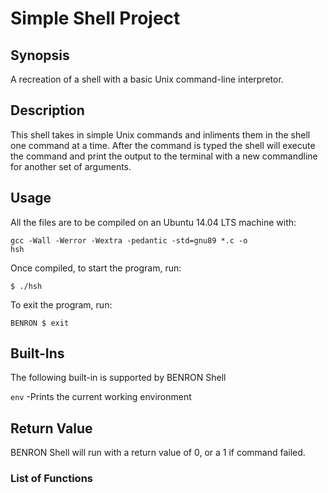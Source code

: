 # Simple Shell Project

## Synopsis
A recreation of a shell with a basic Unix command-line interpretor.

## Description
This shell takes in simple Unix commands and inliments them in the shell one command at a time. After the command is typed the shell will execute the command and print the output to the terminal with a new commandline for another set of arguments.
## Usage
All the files are to be compiled on an Ubuntu 14.04 LTS machine with:

<code>gcc -Wall -Werror -Wextra -pedantic -std=gnu89 *.c -o hsh</code>

Once compiled, to start the program, run:

<code>$ ./hsh</code>

To exit the program, run:

<code>BENRON $ exit</code>

## Built-Ins

The following built-in is supported by BENRON Shell

<code>env</code> -Prints the current working environment

## Return Value

BENRON Shell will run with a return value of 0, or a 1 if command failed.

### List of Functions
